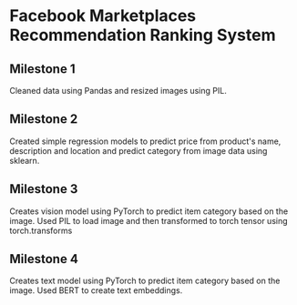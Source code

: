 # Facebook Marketplaces Recommendation Ranking System

## Milestone 1

Cleaned data using Pandas and resized images using PIL.

## Milestone 2

Created simple regression models to predict price from product's name, description and location and predict category from image data using sklearn.

## Milestone 3

Creates vision model using PyTorch to predict item category based on the image. Used PIL to load image and then transformed to torch tensor using torch.transforms

## Milestone 4

Creates text model using PyTorch to predict item category based on the image. Used BERT to create text embeddings.
